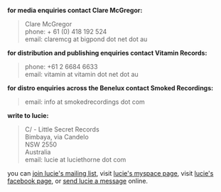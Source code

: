 **for media enquiries contact Clare McGregor:**

> Clare McGregor  
> phone: + 61 (0) 418 192 524  
> email: claremcg at bigpond dot net dot au    

**for distribution and publishing enquiries contact Vitamin Records:**  

> phone: +61 2 6684 6633  
> email: vitamin at vitamin dot net dot au

**for distro enquiries across the Benelux contact Smoked Recordings:**

> email: info at smokedrecordings dot com  

  [12]: mailto:vitamin@vitamin.net.au

**write to lucie:**

> C/ - Little Secret Records  
> Bimbaya, via Candelo  
> NSW 2550  
> Australia  
> email: lucie at luciethorne dot com  

  [8]: mailto:lucie@luciethorne.com

you can [join lucie's mailing list][9], visit [lucie's myspace page][10], 
visit [lucie's facebook page][23], or [send lucie a message][11] online.

  [9]: forms/mailing-list/
  [10]: http://www.myspace.com/luciethornemusic  
  [11]: forms/send-message/  
  [22]: http://www.abc.net.au/triplej/homeandhosed/blog/s2551581.htm
  [23]: http://www.facebook.com/lucie.thorne#!/lucie.thorne
  
